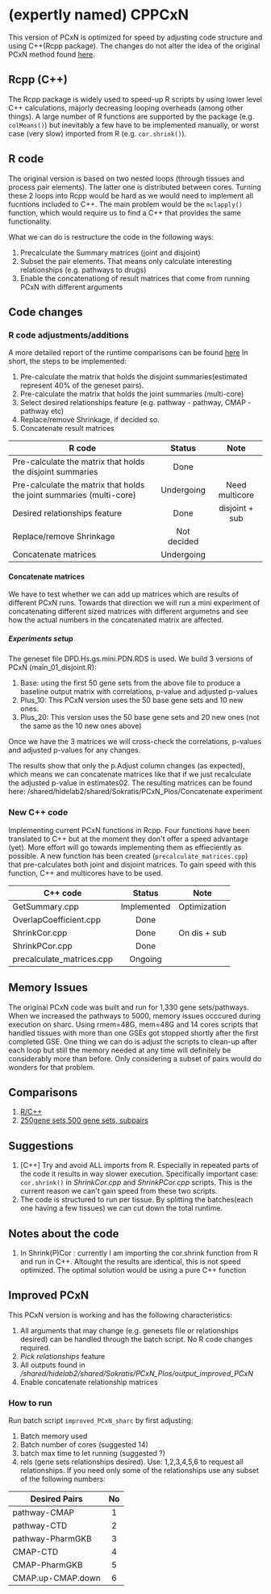 # (expertly named) CPPCxN
This version of PCxN is optimized for speed by adjusting code structure and using C++(Rcpp package). The changes do not alter the idea of the original PCxN method found [here](http://journals.plos.org/ploscompbiol/article?id=10.1371/journal.pcbi.1006042). 

## Rcpp (C++)
The Rcpp package is widely used to speed-up R scripts by using lower level C++ calculations, majorly decreasing looping overheads (among other things). A large number of R functions are supported by the package (e.g. `colMeans()`) but inevitably a few have to be implemented manually, or worst case (very slow) imported from R (e.g. `cor.shrink()`).

## R code
The original version is based on two nested loops (through tissues and process pair elements). The latter one is distributed between cores. Turning these 2 loops into Rcpp would be hard as we would need to implement all fucntions included to C++. The main problem would be the `mclapply()` function, which would require us to find a C++ that provides the same functionality.

What we can do is restructure the code in the following ways:
1. Precalculate the Summary matrices (joint and disjoint)
2. Subset the pair elements. That means only calculate interesting relationships (e.g. pathways to drugs)
3. Enable the concatenationg of result matrices that come from running PCxN with different arguments

## Code changes

### R code adjustments/additions
A more detailed report of the runtime comparisons can be found [here](https://docs.google.com/spreadsheets/d/1359vW0Rua5wTmuHGkCloJ8ft-8A-TltPQdUCIocctBE/edit?usp=sharing) In short, the steps to be implemented:

1. Pre-calculate the matrix that holds the disjoint summaries(estimated represent 40% of the geneset pairs).
2. Pre-calculate the matrix that holds the joint summaries (multi-core)
3. Select desired relationships feature (e.g. pathway - pathway, CMAP - pathway etc)
4. Replace/remove Shrinkage, if decided so.
5. Concatenate result matrices 

|                              R code                                   |    Status     |      Note      |
| ----------------------------------------------------------------------|:-------------:|:--------------:|
| Pre-calculate the matrix that holds the disjoint summaries            | Done          |                |
| Pre-calculate the matrix that holds the joint summaries (multi-core)  | Undergoing    | Need multicore |
| Desired relationships feature                                         | Done          | disjoint + sub | 
| Replace/remove Shrinkage                                              |  Not decided  |                |
| Concatenate matrices                                                  |  Undergoing   |                |

#### Concatenate matrices
We have to test whether we can add up matrices which are results of different PCxN runs. Towards that direction we will run a mini experiment of concatenating different sized matrices with different argumetns and see how the actual numbers in the concatenated matrix are affected.

##### Experiments setup
The geneset file DPD.Hs.gs.mini.PDN.RDS is used. We build 3 versions of PCxN (main_01_disjoint.R):
1. Base: using the first 50 gene sets from the above file to produce a baseline output matrix with correlations, p-value and adjusted p-values
2. Plus_10: This PCxN version uses the 50 base gene sets and 10 new ones.
3. Plus_20: This version uses the 50 base gene sets and 20 new ones (not the same as the 10 new ones above)

Once we have the 3 matrices we will cross-check the correlations, p-values and adjusted p-values for any changes. 

The results show that only the p.Adjust column changes (as expected), which means we can concatenate matrices like that if we just recalculate the adjusted p-value in estimates02. The resulting matrices can be found here: /shared/hidelab2/shared/Sokratis/PCxN_Plos/Concatenate experiment

### New C++ code
Implementing current PCxN functions in Rcpp. Four functions have been translated to C++ but at the moment they don't offer a speed advantage (yet). More effort will go towards implementing them as effieciently as possible. A new function has been created (`precalculate_matrices.cpp`) that pre-calculates both joint and disjoint matrices. To gain speed with this function, C++ and multicores have to be used.

|         C++ code          |    Status     |      Note      |
| --------------------------|:-------------:|:--------------:|
|       GetSummary.cpp      |  Implemented  |  Optimization  |
|    OverlapCoefficient.cpp |     Done      |                |
|        ShrinkCor.cpp      |     Done      |  On dis + sub  | 
|       ShrinkPCor.cpp      |     Done      |                |
| precalculate_matrices.cpp |    Ongoing    |                |

## Memory Issues
The original PCxN code was built and run for 1,330 gene sets/pathways. When we increased the pathways to 5000, memory issues occcured during execution on sharc. Using rmem=48G, mem=48G and 14 cores scripts that handled tissues with more than one GSEs got stopped shortly after the first completed GSE. One thing we can do is adjust the scripts to clean-up after each loop but still the memory needed at any time will definitely be considerably more than before. Only considering a subset of pairs would do wonders for that problem. 

## Comparisons
1. [R/C++](https://docs.google.com/spreadsheets/d/18Z3dXQc22dZ0K_BdF5zopYjVm5YCLSJ_TPR49G47ap0/edit?usp=sharing)
2. [250gene sets,500 gene sets, subpairs](https://docs.google.com/spreadsheets/d/1359vW0Rua5wTmuHGkCloJ8ft-8A-TltPQdUCIocctBE/edit?usp=sharing)

## Suggestions
1. [C++] Try and avoid ALL imports from R. Especially in repeated parts of the code it results in way slower execution. Specifically important case: `cor.shrink()` in *ShrinkCor.cpp* and *ShrinkPCor.cpp* scripts. This is the current reason we can't gain speed from these two scripts.
2. The code is structured to run per tissue. By splitting the batches(each one having a few tissues) we can cut down the total runtime.  

## Notes about the code
1. In Shrink(P)Cor : currently I am importing the cor.shrink function from R and run in C++. Altought the results are identical, this is not speed optimized. The optimal solution would be using a pure C++ function 

## Improved PCxN
This PCxN version is working and has the following characteristics:
1. All arguments that may change (e.g. genesets file or relationships desired) can be handled through the batch script. No R code changes required.
2. *Pick relationships* feature
3. All outputs found in */shared/hidelab2/shared/Sokratis/PCxN_Plos/output_improved_PCxN*
4. Enable concatenate relationship matrices

### How to run
Run batch script `improved_PCxN_sharc` by first adjusting:
1. Batch memory used
2. Batch number of cores (suggested 14)
3. batch max time to let running (suggested ?)
4. rels (gene sets relationships desired). Use: 1,2,3,4,5,6 to request all relationships. If you need only some of the relationships use any subset of the following numbers:


|   Desired Pairs   | No |
| ------------------|:--:|
|    pathway-CMAP   |  1 |
|     pathway-CTD   |  2 |
|  pathway-PharmGKB |  3 |
|      CMAP-CTD     |  4 |
|   CMAP-PharmGKB   |  5 |
| CMAP.up-CMAP.down |  6 |

